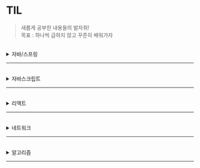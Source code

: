 # TIL

> 새롭게 공부한 내용들의 발자취!  
> 목표 : 하나씩 급하지 않고 꾸준히 배워가자

<br>
<details>
<summary>자바/스프링</summary>
<div markdown="1">

|번호|제목|
|--|--|


</div>
</details>

---------------------------------------

<br>
<details>
<summary>자바스크립트</summary>
<div markdown="1">

|번호|제목|
|--|--|
|1|[ES6 Map, Filter, Reduce 기능을 알아보자](https://doingsomething.tistory.com/76)|
|2|[ES6 find(), findIndex() 사용법을 알아보자!](https://doingsomething.tistory.com/77)|
|3|[배열과 객체의 구조 분해 할당을 알아보자!](https://doingsomething.tistory.com/81)|
</div>
</details>

---------------------------------------

<br>
<details>
<summary>리액트</summary>
<div markdown="1">

|번호|제목|
|--|--|
|1|[컴포넌트로 반복 작업 줄이기!!](https://doingsomething.tistory.com/78)|
|2|[map()으로 컴포넌트 출력 반복 줄이기!](https://doingsomething.tistory.com/79)|
|3|[리액트의 Hook을 알아보자!](https://doingsomething.tistory.com/80)|
|4|[useState()로 간단한 이벤트를 처리해보자!](https://doingsomething.tistory.com/82)|
|5|[useState()로 조금 더 복잡한 이벤트를 처리해보자!](https://doingsomething.tistory.com/83)|


</div>
</details>

---------------------------------------

<br>
<details>
<summary>네트워크</summary>
<div markdown="1">

|번호|제목|
|--|--|


</div>
</details>

---------------------------------------

<br>
<details>
<summary>알고리즘</summary>
<div markdown="1">

|번호|제목|
|--|--|


</div>
</details>

---------------------------------------

<br>
